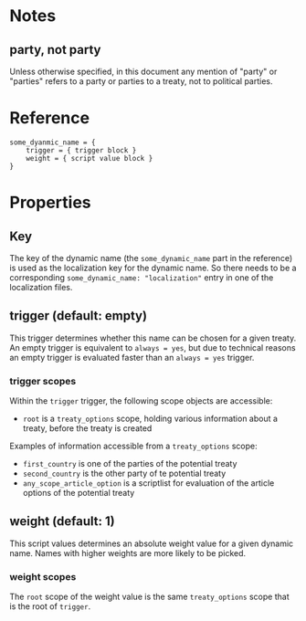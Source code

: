 # Notes

## party, not party
Unless otherwise specified, in this document any mention of "party" or
"parties" refers to a party or parties to a treaty, not to political parties.

# Reference
```
some_dyanmic_name = {
    trigger = { trigger block }
    weight = { script value block }
}
```

# Properties

## Key
The key of the dynamic name (the `some_dynamic_name` part in the reference) is
used as the localization key for the dynamic name. So there needs to be a
corresponding `some_dynamic_name: "localization"` entry in one of the
localization files.

## trigger (default: empty)
This trigger determines whether this name can be chosen for a given treaty.
An empty trigger is equivalent to `always = yes`, but due to technical reasons
an empty trigger is evaluated faster than an `always = yes` trigger.

### trigger scopes
Within the `trigger` trigger, the following scope objects are accessible:
- `root` is a `treaty_options` scope, holding various information about a treaty, before the treaty is created

Examples of information accessible from a `treaty_options` scope:
- `first_country` is one of the parties of the potential treaty
- `second_country` is the other party of te potential treaty
- `any_scope_article_option` is a scriptlist for evaluation of the article options of the potential treaty

## weight (default: 1)
This script values determines an absolute weight value for a given dynamic name.
Names with higher weights are more likely to be picked.

### weight scopes
The `root` scope of the weight value is the same `treaty_options` scope that
is the root of `trigger`.

